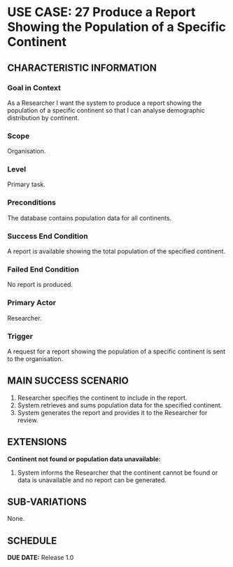 # USE CASE: 27 Produce a Report Showing the Population of a Specific Continent

## CHARACTERISTIC INFORMATION

### Goal in Context
As a Researcher I want the system to produce a report showing the population of a specific continent so that I can analyse demographic distribution by continent.

### Scope
Organisation.

### Level
Primary task.

### Preconditions
The database contains population data for all continents.

### Success End Condition
A report is available showing the total population of the specified continent.

### Failed End Condition
No report is produced.

### Primary Actor
Researcher.

### Trigger
A request for a report showing the population of a specific continent is sent to the organisation.

## MAIN SUCCESS SCENARIO
1. Researcher specifies the continent to include in the report.
2. System retrieves and sums population data for the specified continent.
3. System generates the report and provides it to the Researcher for review.

## EXTENSIONS
**Continent not found or population data unavailable:**
1. System informs the Researcher that the continent cannot be found or data is unavailable and no report can be generated.

## SUB-VARIATIONS
None.

## SCHEDULE
**DUE DATE:** Release 1.0
